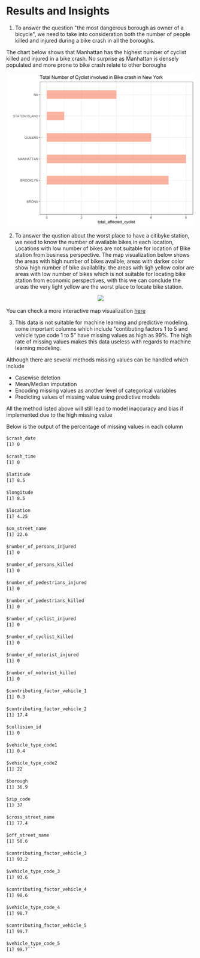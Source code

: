 # Results and Insights

1) To answer the question "the most dangerous borough as owner of a bicycle", we need to take into consideration both the number of people killed and injured during a bike crash in all the boroughs.

The chart below shows that Manhattan has the highest number of cyclist killed and injured in a bike crash. No surprise as Manhattan is densely populated and more prone to bike crash relate to other boroughs

<p align="center">
<img src="visualization/cyclist_crashed.png">
</p>




2) To answer the qustion about the worst place to have a citibyke station, we need to know the number of available bikes in each location, Locations with low number of bikes are not suitable for location of Bike station from business perspective. The map visualization below shows the areas with high number of bikes availble, areas with darker color show high number of bike availablity. the areas with ligh yellow color are areas with low number of bikes which is not suitable for locating bike station from economic perspectives, with this we can conclude the areas the very light yellow are the worst place to locate bike station.

<p align="center">
<img src="visualization/bike_available.png">
</p>

You can check a more interactive map visualization [here](https://github.com/Godskid89/Code-Challenge/blob/visualize/bikes_available.html)



3) This data is not suitable for machine learning and predictive modeling. some important columns which include "contibuting factors 1 to 5 and vehicle type code 1 to 5" have missing values as high as 99%. The high rate of missing values makes this data useless with regards to machine learning modeling.

Although there are several methods missing values can be handled which include
- Casewise deletion
- Mean/Median imputation
- Encoding missing values as another level of categorical variables
- Predicting values of missing value using predictive models

All the method listed above will still lead to model inaccuracy and bias if implemented due to the high missing value

Below is the output of the percentage of missing values in each column

```> map(crashes, ~mean(is.na(.)*100))
$crash_date
[1] 0

$crash_time
[1] 0

$latitude
[1] 8.5

$longitude
[1] 8.5

$location
[1] 4.25

$on_street_name
[1] 22.6

$number_of_persons_injured
[1] 0

$number_of_persons_killed
[1] 0

$number_of_pedestrians_injured
[1] 0

$number_of_pedestrians_killed
[1] 0

$number_of_cyclist_injured
[1] 0

$number_of_cyclist_killed
[1] 0

$number_of_motorist_injured
[1] 0

$number_of_motorist_killed
[1] 0

$contributing_factor_vehicle_1
[1] 0.3

$contributing_factor_vehicle_2
[1] 17.4

$collision_id
[1] 0

$vehicle_type_code1
[1] 0.4

$vehicle_type_code2
[1] 22

$borough
[1] 36.9

$zip_code
[1] 37

$cross_street_name
[1] 77.4

$off_street_name
[1] 50.6

$contributing_factor_vehicle_3
[1] 93.2

$vehicle_type_code_3
[1] 93.6

$contributing_factor_vehicle_4
[1] 98.6

$vehicle_type_code_4
[1] 98.7

$contributing_factor_vehicle_5
[1] 99.7

$vehicle_type_code_5
[1] 99.7```

